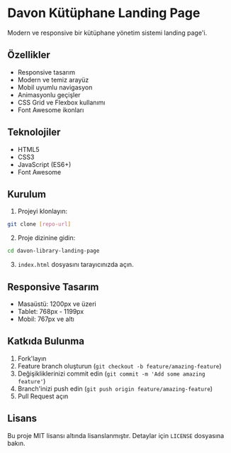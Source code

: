 # Davon Kütüphane Landing Page

Modern ve responsive bir kütüphane yönetim sistemi landing page'i.

## Özellikler

- Responsive tasarım
- Modern ve temiz arayüz
- Mobil uyumlu navigasyon
- Animasyonlu geçişler
- CSS Grid ve Flexbox kullanımı
- Font Awesome ikonları

## Teknolojiler

- HTML5
- CSS3
- JavaScript (ES6+)
- Font Awesome

## Kurulum

1. Projeyi klonlayın:
```bash
git clone [repo-url]
```

2. Proje dizinine gidin:
```bash
cd davon-library-landing-page
```

3. `index.html` dosyasını tarayıcınızda açın.

## Responsive Tasarım

- Masaüstü: 1200px ve üzeri
- Tablet: 768px - 1199px
- Mobil: 767px ve altı

## Katkıda Bulunma

1. Fork'layın
2. Feature branch oluşturun (`git checkout -b feature/amazing-feature`)
3. Değişikliklerinizi commit edin (`git commit -m 'Add some amazing feature'`)
4. Branch'inizi push edin (`git push origin feature/amazing-feature`)
5. Pull Request açın

## Lisans

Bu proje MIT lisansı altında lisanslanmıştır. Detaylar için `LICENSE` dosyasına bakın. 